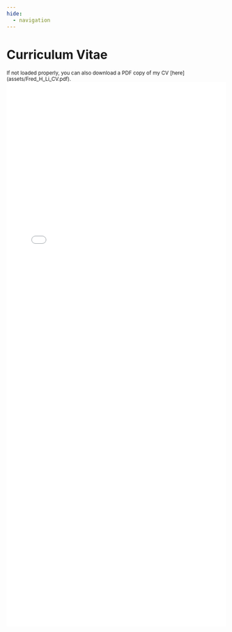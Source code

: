 ```yaml
---
hide:
  - navigation
---
```

# **Curriculum Vitae**
<span style="font-size: smaller;">
If not loaded properly, you can also download a PDF copy of my CV [here](assets/Fred_H_Li_CV.pdf).
</span>

<iframe src="/assets/Fred_H_Li_CV.pdf" width="100%" height="1250px" style="border:none;"></iframe>